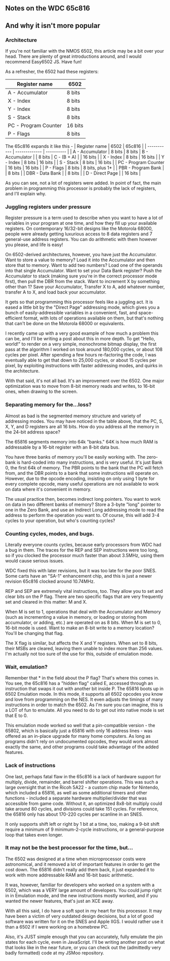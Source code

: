 ## Notes on the WDC 65c816

And why it isn't more popular
---

### Architecture
If you're not familiar with the NMOS 6502, this article may be a bit over your head. There are plenty of great introductions around, and I would recommend Easy6502 JS. Have fun!

As a refresher, the 6502 had these registers:

| Register name      | 6502 |
| ----------- | -------------|
| A - Accumulator |  8 bits
| X - Index | 8 bits |
| Y - Index | 8 bits |
| S - Stack | 8 bits |
| PC - Program Counter | 16 bits |
| P - Flags | 8 bits |

The 65c816 expands it like this -
| Register name      | 6502 | 65c816 |
| ----------- | ------------- | ---------- |
| A - Accumulator |  8 bits |  8 bits
| B - Accumulator |  | 8 bits
| C - (B + A)     |  | 16 bits    |
| X - Index | 8 bits | 16 bits |
| Y - Index | 8 bits | 16 bits |
| S - Stack | 8 bits | 16 bits |
| PC - Program Counter | 16 bits | 16 bits |
| P - Flags | 8 bits | 8 bits, plus 1* |
| PBR - Program Bank | | 8 bits |
| DBR - Data Bank | | 8 bits |
| D - Direct Page | | 16 bits |

As you can see, not a lot of registers were added. In point of fact, the main problem in programming this processor is probably the lack of registers, and I'll explain why.

### Juggling registers under pressure

Register pressure is a term used to describe when you want to have a lot of variables in your program at one time, and how they fill up your available registers. On contemporary 16/32-bit designs like the Motorola 68000, people were already getting luxurious access to 8 data registers and 7 general-use address registers. You can do arithmetic with them however you please, and life is easy!

On 6502-derived architectures, however, you have just the Accumulator. Want to store a value to memory? Load it into the Accumulator and then store that to memory. Want to add two numbers? Load one of the operands into that single Accumulator. Want to set your Data Bank register? Push the Accumulator to stack (making sure you're in the correct processor mode first), then pull the DBR from the stack. Want to increment X by something other than 1? Save your Accumulator, Transfer X to A, add whatever number, transfer A to X, and load back your accumulator.

It gets so that programming this processor feels like a juggling act. It is eased a little bit by the "Direct Page" addressing mode, which gives you a bunch of easily-addressible variables in a convenient, fast, and space-efficient format, with lots of operations available on them, but that's nothing that can't be done on the Motorola 68000 or equivalents.

I recently came up with a very good example of how much a problem this can be, and I'll be writing a post about this in more depth. To get "Hello, world!" to render on a very simple, monochrome bitmap display, the first pass at the algorithm I worked on took around 180,000 cycles, or about 108 cycles per pixel. After spending a few hours re-factoring the code, I was eventually able to get that down to 25,000 cycles, or about 15 cycles per pixel, by exploiting instructions with faster addressing modes, and quirks in the architecture.

With that said, it's not all bad. It's an improvement over the 6502. One major optimization was to move from 8-bit memory reads and writes, to 16-bit ones, when drawing to the screen.

### Separating memory for the...loss?

Almost as bad is the segmented memory structure and variety of addressing modes. You may have noticed in the table above, that the PC, S, X, Y, and D registers are all 16 bits. How do you address all the memory in the 24-bit address space?

The 65816 segments memory into 64k "banks." 64K is how much RAM is addressable by a 16-bit register with an 8-bit data bus.

You have three banks of memory you'll be easily working with. The zero-bank is hard-coded into many instructions, and is very useful. It's just Bank 0, the first 64k of memory. The PBR points to the bank that the PC will fetch from, and the DBR points to a bank that some instructions will operate on. However, due to the opcode encoding, insisting on only using 1 byte for every complete opcode, many useful operations are not available to work on data where it's convenient in memory.

The usual practice then, becomes indirect long pointers. You want to work on data in two different banks of memory? Store a 3-byte "long" pointer to one in the Zero Bank, and use an Indirect Long addressing mode to read the address to perform the operation you want to. Of course, this will add 3-4 cycles to your operation, but who's counting cycles?

### Counting cycles, modes, and bugs.

Literally everyone counts cycles, because early processors from WDC had a bug in them. The traces for the REP and SEP instructions were too long, so if you clocked the processor much faster than about 3.5MHz, using them would cause serious issues.

WDC fixed this with later revisions, but it was too late for the poor SNES. Some carts have an "SA-1" enhancement chip, and this is just a newer revision 65c816 clocked around 10.74MHz.

REP and SEP are extremely vital instructions, too. They allow you to set and clear bits on the P flag. There are two specific flags that are very frequently set and cleared in this matter: M and X.

When M is set to 1, operations that deal with the Accumulator and Memory (such as incrementing a value in memory, or loading or storing from accumulator, or adding, etc.) are operated on as 8 bits. When M is set to 0, 16-bit mode is used. Want to make an 8-bit write to a memory location? You'll be changing that flag.

The X flag is similar, but affects the X and Y registers. When set to 8 bits, their MSBs are cleared, leaving them unable to index more than 256 values. I'm actually not too sure of the use for this, outside of emulation mode.

### Wait, emulation?
Remember that * in the field about the P flag? That's where this comes in. You see, the 65c816 has a "hidden flag" called E, accessed through an instruction that swaps it out with another bit inside P. The 65816 boots up in 6502 Emulation mode. In this mode, it supports all 6502 opcodes you know and love from programming on the NES. It even adjusts the timings of many instructions in order to match the 6502. As I'm sure you can imagine, this is a LOT of fun to emulate. All you need to do to get out into native mode is set that E to 0.

This emulation mode worked so well that a pin-compatible version - the 65802, which is basically just a 65816 with only 16 address lines - was offered as an in-place upgrade for many home computers. As long as programs didn't rely on undocumented opcodes, they would work almost exactly the same, and other programs could take advantage of the added features.

### Lack of instructions

One last, perhaps fatal flaw in the 65c816 is a lack of hardware support for multiply, divide, remainder, and barrel shifter operations. This was such a large oversight that in the Ricoh 5A22 - a custom chip made for Nintendo, which included a 65816, as well as some additional timers and other functions - included a separate hardware multiplier/divider that was accessible from game code. Without it, an optimized 8x8-bit multiply could take around 80 cycles, and divisions could take 151 cycles. For reference, the 65816 only has about 170-220 cycles per scanline in an SNES.

It only supports shift left or right by 1 bit at a time, too, making a 9-bit shift require a minimum of 9 minimum-2-cycle instructions, or a general-purpose loop that takes even longer.

### It may not be the best processor for the time, but...
The 6502 was designed at a time when microprocessor costs were astronomical, and it removed a lot of important features in order to get the cost down. The 65816 didn't really add them back, it just expanded it to work with more addressable RAM and 16-bit basic arithmetic.

It was, however, familiar for developers who worked on a system with a 6502, which was a VERY large amount of developers. You could jump right in in Emulation mode, and the new instructions mostly worked, and if you wanted the newer features, that's just an XCE away.

With all this said, I do have a soft spot in my heart for this processor. It may have been a victim of very outdated design decisions, but a lot of good software was written for it on the SNES and Apple IIGS. I would rather use it than a 6502 if I were working on a homebrew PC.

Also, it's JUST simple enough that you can accurately, fully emulate the pin states for each cycle, even in JavaScript. I'll be writing another post on what that looks like in the near future, or you can check out the (admittedly very badly formatted) code at my JSMoo repository.
